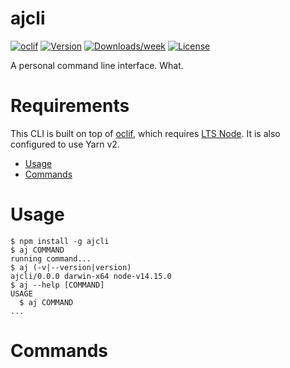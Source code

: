 ajcli
=====

[![oclif](https://img.shields.io/badge/cli-oclif-brightgreen.svg)](https://oclif.io)
[![Version](https://img.shields.io/npm/v/ajcli.svg)](https://npmjs.org/package/ajcli)
[![Downloads/week](https://img.shields.io/npm/dw/ajcli.svg)](https://npmjs.org/package/ajcli)
[![License](https://img.shields.io/npm/l/ajcli.svg)](https://github.com/ahjota/mycli/blob/master/package.json)

A personal command line interface. What.

# Requirements

This CLI is built on top of [oclif][0], which requires [LTS Node][1]. It is also configured to use Yarn v2.

[0]: https://oclif.io/
[1]: https://oclif.io/docs/introduction#requirements

<!-- toc -->
* [Usage](#usage)
* [Commands](#commands)
<!-- tocstop -->
# Usage
<!-- usage -->
```sh-session
$ npm install -g ajcli
$ aj COMMAND
running command...
$ aj (-v|--version|version)
ajcli/0.0.0 darwin-x64 node-v14.15.0
$ aj --help [COMMAND]
USAGE
  $ aj COMMAND
...
```
<!-- usagestop -->
# Commands
<!-- commands -->

<!-- commandsstop -->
